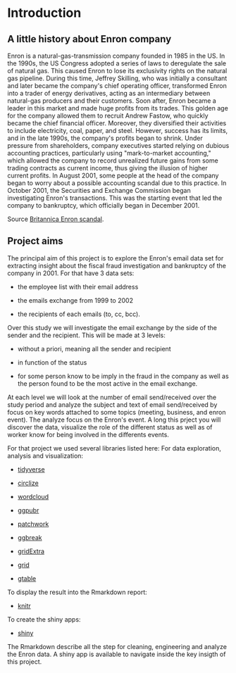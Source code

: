 # Introduction

## A little history about Enron company

Enron is a natural-gas-transmission company founded in 1985 in the US. In the 1990s, the US Congress adopted a series of laws to deregulate the sale of natural gas. This caused Enron to lose its exclusivity rights on the natural gas pipeline. During this time, Jeffrey Skilling, who was initially a consultant and later became the company's chief operating officer, transformed Enron into a trader of energy derivatives, acting as an intermediary between natural-gas producers and their customers. Soon after, Enron became a leader in this market and made huge profits from its trades. This golden age for the company allowed them to recruit Andrew Fastow, who quickly became the chief financial officer. Moreover, they diversified their activities to include electricity, coal, paper, and steel.
However, success has its limits, and in the late 1990s, the company's profits began to shrink. Under pressure from shareholders, company executives started relying on dubious accounting practices, particularly using "mark-to-market accounting," which allowed the company to record unrealized future gains from some trading contracts as current income, thus giving the illusion of higher current profits. In August 2001, some people at the head of the company began to worry about a possible accounting scandal due to this practice. In October 2001, the Securities and Exchange Commission began investigating Enron's transactions. This was the starting event that led the company to bankruptcy, which officially began in December 2001.
 

Source [Britannica Enron scandal](https://www.britannica.com/event/Enron-scandal).

## Project aims 
The principal aim of this project is to explore the Enron's email data set for extracting insight about the fiscal fraud investigation and bankruptcy of the company in 2001. For that have 3 data sets:

- the employee list with their email address

- the emails exchange from 1999 to 2002

- the recipients of each emails (to, cc, bcc). 

Over this study we will investigate the email exchange by the side of the sender and the recipient. This will be made at 3 levels: 

- without a priori, meaning all the sender and recipient

- in function of the status

- for some person know to be imply in the fraud in the company as well as the person found to be the most active in the email exchange.

At each level we will look at the number of email send/received over the study period and analyze the subject and text of email send/received by focus on key words attached to some topics (meeting, business, and enron event). The analyze focus on the Enron's event. A long this prject you will discover the data, visualize the role of the different status as well as of worker know for being involved in the differents events.  

For that project we used several libraries listed here:
For data exploration, analysis and visualization:

* [tidyverse](https://www.tidyverse.org/packages/)

* [circlize](https://cran.r-project.org/web/packages/circlize/index.html)

* [wordcloud](https://cran.r-project.org/web/packages/wordcloud/wordcloud.pdf)

* [ggpubr](https://rpkgs.datanovia.com/ggpubr/)

* [patchwork](https://patchwork.data-imaginist.com/index.html)

* [ggbreak](https://cran.r-project.org/package=ggbreak)

* [gridExtra](https://cran.r-project.org/web/packages/gridExtra/index.html)

* [grid](https://bookdown.org/rdpeng/RProgDA/the-grid-package.html)

* [gtable](https://cran.r-project.org/web/packages/gtable/index.html)

To display the result into the Rmarkdown report:

* [knitr](https://cran.r-project.org/web/packages/knitr/index.html)

To create the shiny apps:

* [shiny](https://shiny.posit.co/r/getstarted/shiny-basics/lesson1/)

The Rmarkdown describe all the step for cleaning, engineering and analyze the Enron data. A shiny app is available to navigate inside the key insigth of this project.
